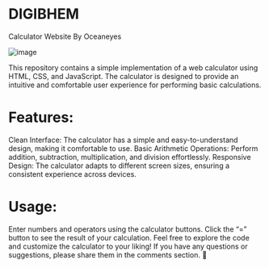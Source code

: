 # DIGIBHEM
Calculator Website By Oceaneyes

![image](https://github.com/Pabitra-Sahoo/DIGIBHEM1/assets/135823202/69b98d26-a052-4a55-86d9-2e76fb81df5f)



This repository contains a simple implementation of a web calculator using HTML, CSS, and JavaScript. The calculator is designed to provide an intuitive and comfortable user experience for performing basic calculations.

# Features:
Clean Interface: The calculator has a simple and easy-to-understand design, making it comfortable to use.
Basic Arithmetic Operations: Perform addition, subtraction, multiplication, and division effortlessly.
Responsive Design: The calculator adapts to different screen sizes, ensuring a consistent experience across devices.

# Usage:
Enter numbers and operators using the calculator buttons.
Click the “=” button to see the result of your calculation.
Feel free to explore the code and customize the calculator to your liking! If you have any questions or suggestions, please share them in the comments section. 🚀
